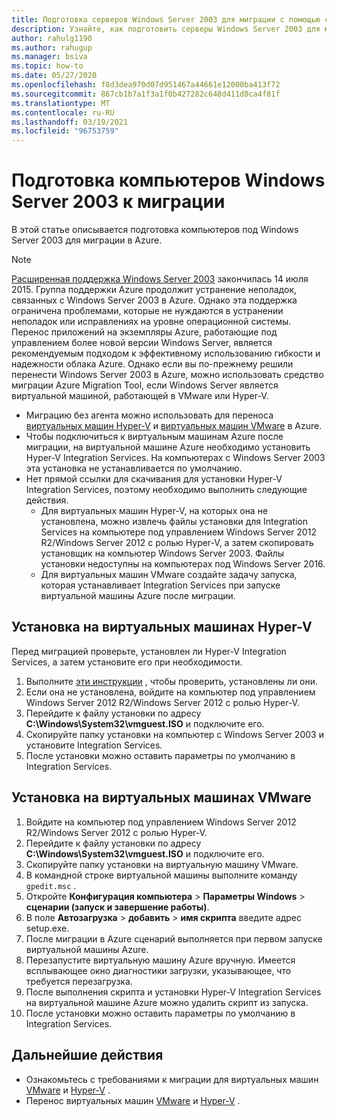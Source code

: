 ```yaml
---
title: Подготовка серверов Windows Server 2003 для миграции с помощью службы "миграция Azure"
description: Узнайте, как подготовить серверы Windows Server 2003 для миграции с помощью службы "миграция Azure".
author: rahulg1190
ms.author: rahugup
ms.manager: bsiva
ms.topic: how-to
ms.date: 05/27/2020
ms.openlocfilehash: f8d3dea970d07d951467a44661e12000ba413f72
ms.sourcegitcommit: 867cb1b7a1f3a1f0b427282c648d411d0ca4f81f
ms.translationtype: MT
ms.contentlocale: ru-RU
ms.lasthandoff: 03/19/2021
ms.locfileid: "96753759"
---
```

# <a name="prepare-windows-server-2003-machines-for-migration"></a>Подготовка компьютеров Windows Server 2003 к миграции

В этой статье описывается подготовка компьютеров под Windows Server 2003 для миграции в Azure. 


> [!NOTE]
> [Расширенная поддержка Windows Server 2003](/troubleshoot/azure/virtual-machines/run-win-server-2003#microsoft-windows-server-2003-end-of-support) закончилась 14 июля 2015.  Группа поддержки Azure продолжит устранение неполадок, связанных с Windows Server 2003 в Azure. Однако эта поддержка ограничена проблемами, которые не нуждаются в устранении неполадок или исправлениях на уровне операционной системы. Перенос приложений на экземпляры Azure, работающие под управлением более новой версии Windows Server, является рекомендуемым подходом к эффективному использованию гибкости и надежности облака Azure. Однако если вы по-прежнему решили перенести Windows Server 2003 в Azure, можно использовать средство миграции Azure Migration Tool, если Windows Server является виртуальной машиной, работающей в VMware или Hyper-V.


- Миграцию без агента можно использовать для переноса [виртуальных машин Hyper-V](tutorial-migrate-hyper-v.md) и [виртуальных машин VMware](tutorial-migrate-vmware.md) в Azure.
- Чтобы подключиться к виртуальным машинам Azure после миграции, на виртуальной машине Azure необходимо установить Hyper-V Integration Services. На компьютерах с Windows Server 2003 эта установка не устанавливается по умолчанию.
- Нет прямой ссылки для скачивания для установки Hyper-V Integration Services, поэтому необходимо выполнить следующие действия.
    - Для виртуальных машин Hyper-V, на которых она не установлена, можно извлечь файлы установки для Integration Services на компьютере под управлением Windows Server 2012 R2/Windows Server 2012 с ролью Hyper-V, а затем скопировать установщик на компьютер Windows Server 2003. Файлы установки недоступны на компьютерах под Windows Server 2016.
    - Для виртуальных машин VMware создайте задачу запуска, которая устанавливает Integration Services при запуске виртуальной машины Azure после миграции.


## <a name="install-on-hyper-v-vms"></a>Установка на виртуальных машинах Hyper-V

Перед миграцией проверьте, установлен ли Hyper-V Integration Services, а затем установите его при необходимости.

1. Выполните [эти инструкции](/windows-server/virtualization/hyper-v/manage/manage-hyper-v-integration-services#turn-an-integration-service-on-or-off-using-hyper-v-manager) , чтобы проверить, установлены ли они.
2. Если она не установлена, войдите на компьютер под управлением Windows Server 2012 R2/Windows Server 2012 с ролью Hyper-V.
3. Перейдите к файлу установки по адресу **C:\Windows\System32\vmguest.ISO** и подключите его.
2. Скопируйте папку установки на компьютер с Windows Server 2003 и установите Integration Services.
4. После установки можно оставить параметры по умолчанию в Integration Services. 

## <a name="install-on-vmware-vms"></a>Установка на виртуальных машинах VMware

1. Войдите на компьютер под управлением Windows Server 2012 R2/Windows Server 2012 с ролью Hyper-V.
2. Перейдите к файлу установки по адресу **C:\Windows\System32\vmguest.ISO** и подключите его.
3. Скопируйте папку установки на виртуальную машину VMware.
4. В командной строке виртуальной машины выполните команду ```gpedit.msc``` .
5. Откройте **Конфигурация компьютера**  >  **Параметры Windows**  >  **сценарии (запуск и завершение работы)**.
6. В поле **Автозагрузка**  >  **добавить**  >  **имя скрипта** введите адрес setup.exe.
7. После миграции в Azure сценарий выполняется при первом запуске виртуальной машины Azure.
8. Перезапустите виртуальную машину Azure вручную. Имеется всплывающее окно диагностики загрузки, указывающее, что требуется перезагрузка.
9. После выполнения скрипта и установки Hyper-V Integration Services на виртуальной машине Azure можно удалить скрипт из запуска.
10. После установки можно оставить параметры по умолчанию в Integration Services. 

## <a name="next-steps"></a>Дальнейшие действия

- Ознакомьтесь с требованиями к миграции для виртуальных машин [VMware](migrate-support-matrix-vmware-migration.md) и [Hyper-V](migrate-support-matrix-hyper-v-migration.md) .
- Перенос виртуальных машин [VMware](server-migrate-overview.md) и [Hyper-V](tutorial-migrate-hyper-v.md) .
